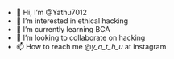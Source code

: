 - 👋 Hi, I’m @Yathu7012
- 👀 I’m interested in ethical hacking
- 🌱 I’m currently learning BCA
- 💞️ I’m looking to collaborate on hacking
- 📫 How to reach me @_y_a_t_h_u_     at instagram

<!---
Yathu7012/Yathu7012 is a ✨ special ✨ repository because its `README.md` (this file) appears on your GitHub profile.
You can click the Preview link to take a look at your changes.
--->
